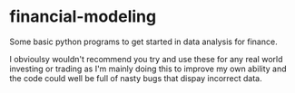 # financial-modeling

Some basic python programs to get started in data analysis for finance.

I obvioulsy wouldn't recommend you try and use these for any real world investing or trading as I'm 
mainly doing this to improve my own ability and the code could well be full of nasty bugs that dispay 
incorrect data. 

